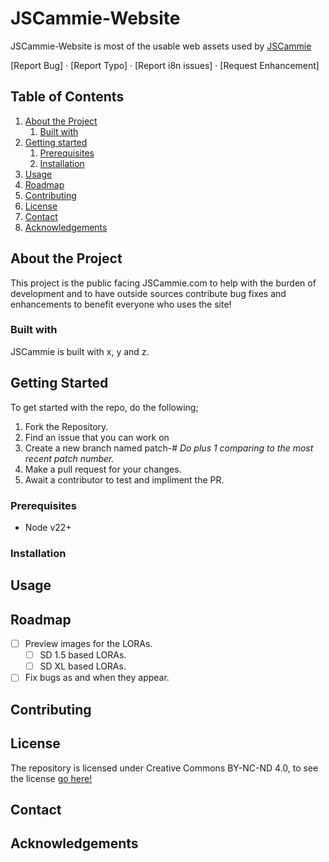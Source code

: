 # JSCammie-Website

JSCammie-Website is most of the usable web assets used by [JSCammie](https://jscammie.com)

[Report Bug] · [Report Typo] · [Report i8n issues] · [Request Enhancement]

## Table of Contents

1. [About the Project](./README.md#about-the-project)
   1. [Built with](./README.md#built-with)
2. [Getting started](./README.md#getting-started)
   1. [Prerequisites](/README.md#)
   2. [Installation](./README.md#installation)
3. [Usage](./README.md#usage)
4. [Roadmap](./README.md#roadmap)
5. [Contributing](./README.md#contributing)
6. [License](./README.md#license)
7. [Contact](./README.md#contact)
8. [Acknowledgements](./README.md#acknowledgements)

## About the Project

This project is the public facing JSCammie.com to help with the burden of development and to have outside sources contribute bug fixes and enhancements to benefit everyone who uses the site!

### Built with

JSCammie is built with x, y and z.

## Getting Started

To get started with the repo, do the following;

1. Fork the Repository.
2. Find an issue that you can work on
3. Create a new branch named patch-# *Do plus 1 comparing to the most recent patch number.*
4. Make a pull request for your changes.
5. Await a contributor to test and impliment the PR.

### Prerequisites

- Node v22+

### Installation

## Usage

## Roadmap

- [ ] Preview images for the LORAs.
  - [ ] SD 1.5 based LORAs.
  - [ ] SD XL based LORAs.
- [ ] Fix bugs as and when they appear.

## Contributing

## License

The repository is licensed under Creative Commons BY-NC-ND 4.0, to see the license [go here!](./LICENSE)

## Contact

## Acknowledgements

